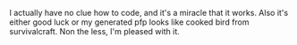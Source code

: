 I actually have no clue how to code, and it's a miracle that it works.
Also it's either good luck or my generated pfp looks like cooked bird from survivalcraft. Non the less, I'm pleased with it.
